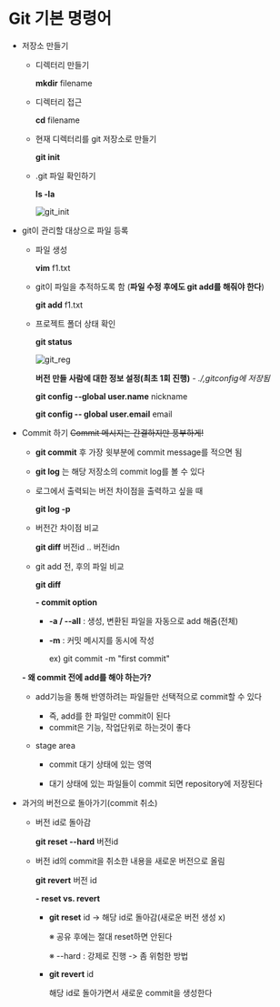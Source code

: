 # Git 기본 명령어

* 저장소 만들기

  * 디렉터리 만들기 

    **mkdir** filename

  * 디렉터리 접근

    **cd** filename

  * 현재 디렉터리를 git 저장소로 만들기

    **git init**

  * .git 파일 확인하기

    **ls -la**

    ![git_init](C:\Users\EomJaeWoong\TIL\image\git\git_init.jpg)

    

* git이 관리할 대상으로 파일 등록

  * 파일 생성

    **vim** f1.txt

  * git이 파일을 추적하도록 함 (**파일 수정 후에도 git add를 해줘야 한다**)

    **git add** f1.txt

  * 프로젝트 폴더 상태 확인

    **git status**

    

    ![git_reg](C:\Users\EomJaeWoong\TIL\image\git\git_reg.jpg)

    

    **버전 만들 사람에 대한 정보 설정(최초 1회 진행)** - _./,gitconfig에 저장됨_

    

    **git config --global user.name** nickname

    **git config -- global user.email** email

    

    

* Commit 하기 ~~Commit 메시지는 간결하지만 풍부하게!~~

  * **git commit** 후 가장 윗부분에 commit message를 적으면 됨

  * **git log** 는 해당 저장소의 commit log를 볼 수 있다

    

  * 로그에서 출력되는 버전 차이점을 출력하고 싶을 때

    **git log -p**

  * 버전간 차이점 비교

    **git diff** 버전id .. 버전idn

  * git add 전, 후의 파일 비교

    **git diff**

    

     **- commit option**

    * **-a / --all** : 생성, 변환된 파일을 자동으로 add 해줌(전체)

    * **-m** : 커밋 메시지를 동시에 작성

      ex) git commit -m "first commit"

    

  **- 왜 commit 전에 add를 해야 하는가?**

  * add기능을 통해  반영하려는 파일들만 선택적으로 commit할 수 있다

    * 즉, add를 한 파일만 commit이 된다
    * commit은 기능, 작업단위로 하는것이 좋다

  * stage area

    * commit 대기 상태에 있는 영역

    * 대기 상태에 있는 파일들이 commit 되면 repository에 저장된다

      

* 과거의 버전으로 돌아가기(commit 취소)

  * 버전 id로 돌아감

    **git reset --hard** 버전id

  * 버전 id의 commit을 취소한 내용을 새로운 버전으로 올림

    **git revert** 버전 id

    

    **- reset vs. revert**

    * **git reset** id -> 해당 id로 돌아감(새로운 버전 생성 x)

      ※ 공유 후에는 절대 reset하면 안된다

      ※ --hard : 강제로 진행 -> 좀 위험한 방법

    * **git revert** id 

      해당 id로 돌아가면서 새로운 commit을 생성한다
